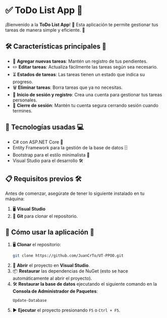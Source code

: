 # ✅ **ToDo List App** 📝

¡Bienvenido a la **ToDo List App**! 🎉 Esta aplicación te permite gestionar tus tareas de manera simple y eficiente. 🚀 

## 🛠 **Características principales** 🔧

- 📝 **Agregar nuevas tareas**: Mantén un registro de tus pendientes.
- ✏️ **Editar tareas**: Actualiza fácilmente las tareas según sea necesario.
- ⏳ **Estados de tareas**: Las tareas tienen un estado que indica su progreso.
- 🗑️ **Eliminar tareas**: Borra tareas que ya no necesitas.
- 👤 **Inicio de sesión y registro**: Crea una cuenta para gestionar tus tareas personales.
- 🔐 **Cierre de sesión**: Mantén tu cuenta segura cerrando sesión cuando termines.

## 🚀 **Tecnologías usadas** 💻

- C# con ASP.NET Core 🎯
- Entity Framework para la gestión de la base de datos 🗄️
- Bootstrap para el estilo minimalista 💅
- Visual Studio para el desarrollo 🛠️

## 📋 **Requisitos previos** 🛠️

Antes de comenzar, asegúrate de tener lo siguiente instalado en tu máquina:

1. 🖥️ **Visual Studio**
2. 🔗 **Git** para clonar el repositorio.

## 🎯 **Cómo usar la aplicación** 🚀

1. 🖥️ **Clonar** el repositorio:
    ```bash
    git clone https://github.com/JuanCrTo/UT-PPOO.git
    ```
2. 🔧 **Abrir** el proyecto en **Visual Studio**.
3. 📦 **Restaurar** las dependencias de NuGet (esto se hace automáticamente al abrir el proyecto).
4. 🛠️ **Restaurar la base de datos** ejecutando el siguiente comando en la **Consola de Administrador de Paquetes**:
    ```bash
    Update-Database
    ```
5. ▶️ **Ejecutar** el proyecto presionando `F5` o `Ctrl + F5`.
